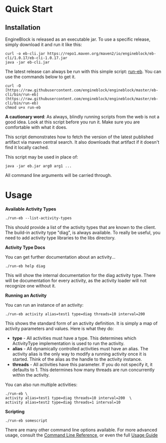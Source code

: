 # Quick Start

## Installation

EngineBlock is released as an executable jar. To use a specific release, simply download it and run it like this:
~~~
curl -o eb-cli.jar https://repo1.maven.org/maven2/io/engineblock/eb-cli/1.0.17/eb-cli-1.0.17.jar
java -jar eb-cli.jar
~~~

The latest release can always be run with this simple script: [run-eb](https://raw.githubusercontent.com/engineblock/engineblock/master/eb-cli/bin/run-eb). You can use the commands below to get it. 

~~~
curl -O [https://raw.githubusercontent.com/engineblock/engineblock/master/eb-cli/bin/run-eb](https://raw.githubusercontent.com/engineblock/engineblock/master/eb-cli/bin/run-eb)
chmod u+x run-eb
~~~

**A cautionary word**: As always, blindly running scripts from the web is not a good idea. Look at this script before you run it. Make sure you are comfortable with what it does.

This script demonstrates how to fetch the version of the latest published artifact via maven central search. It also downloads that artifact if it doesn't find it locally cached.

This script may be used in place of:

~~~
java -jar eb.jar arg0 arg1 ...
~~~
All command line arguments will be carried through.

# Usage

__Available Activity Types__

~~~
./run-eb --list-activity-types
~~~

This should provide a list of the activity types that are known to the client. The build-in activity type "diag", is always available. To really be useful, you need to add activity type libraries to the libs directory.

__Activity Type Docs__

You can get further documentation about an activity...
~~~
./run-eb help diag
~~~

This will show the internal documentation for the diag activity type. There will be documentation for every activity, as the activity loader will not recognize one without it.

__Running an Activity__

You can run an instance of an activity:
~~~
./run-eb activity alias=test1 type=diag threads=10 interval=200
~~~

This shows the standard form of an activity definition. It is simply a map of activity parameters and values.
Here is what they do:

- __type__ - All activities must have a type. This determines which ActivityType implementation is used to run the activity.
- __alias__ - All dynamically controlled activities must have an alias. The activity alias is the only way to modify a running activity once it is started. Think of the alias as the handle to the activity instance.
- __threads__ - All activities have this parameter. If you do not specify it, it defaults to 1. This determines how many threads are run concurrently within the activity.

You can also run multiple activities:

~~~
./run-eb \
activity alias=test1 type=diag threads=10 interval=200  \
activity alias=test2 type=diag threads=1 interval=10
~~~

__Scripting__

~~~
./run-eb somescript
~~~


There are many other command line options available. For more advanced usage, 
consult the [Command Line Reference](command_line.md), or even the full
[Usage Guide](usage_guide.md)
